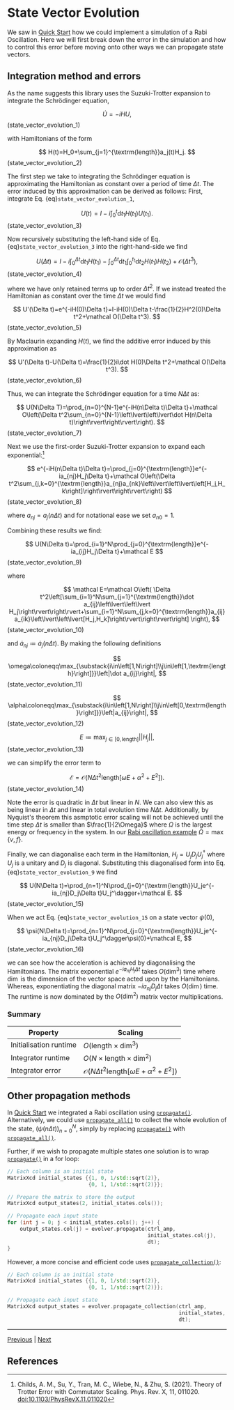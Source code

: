 # State Vector Evolution

We saw in [Quick Start](getting_started.md#quick-start) how we could implement a simulation of a Rabi Oscillation. Here we will first break down the error in the simulation and how to control this error before moving onto other ways we can propagate state vectors.

## Integration method and errors

As the name suggests this library uses the Suzuki-Trotter expansion to integrate the Schrödinger equation,

$$
\dot U=-iHU,
$$(state_vector_evolution_1)

with Hamiltonians of the form

$$
H(t)=H_0+\sum_{j=1}^{\textrm{length}}a_j(t)H_j.
$$(state_vector_evolution_2)

The first step we take to integrating the Schrödinger equation is approximating the Hamiltonian as constant over a period of time $\Delta t$. The error induced by this approximation can be derived as follows: First, integrate Eq. {eq}`state_vector_evolution_1`,

$$
U(t)=I-i\int_0^t\textrm{d}t_1H(t_1)U(t_1).
$$(state_vector_evolution_3)

Now recursively substituting the left-hand side of Eq. {eq}`state_vector_evolution_3` into the right-hand-side we find

$$
U(\Delta t)=I-i\int_0^{\Delta t}\textrm{d}t_1H(t_1)-\int_0^{\Delta t}\textrm{d}t_1\int_0^{t_1}\textrm{d}t_2H(t_1)H(t_2)+\mathcal O(\Delta t^3),
$$(state_vector_evolution_4)

where we have only retained terms up to order $\Delta t^2$. If we instead treated the Hamiltonian as constant over the time $\Delta t$ we would find

$$
U'(\Delta t)=e^{-iH(0)\Delta t}=I-iH(0)\Delta t-\frac{1}{2}H^2(0)\Delta t^2+\mathcal O(\Delta t^3).
$$(state_vector_evolution_5)

By Maclaurin expanding $H(t)$, we find the additive error induced by this approximation as

$$
U'(\Delta t)-U(\Delta t)=\frac{1}{2}i\dot H(0)\Delta t^2+\mathcal O(\Delta t^3).
$$(state_vector_evolution_6)

Thus, we can integrate the Schrödinger equation for a time $N\Delta t$ as:

$$
U(N\Delta T)=\prod_{n=0}^{N-1}e^{-iH(n\Delta t)\Delta t}+\mathcal O\left(\Delta t^2\sum_{n=0}^{N-1}\left\lvert\left\lvert\dot H(n\Delta t)\right\rvert\right\rvert\right).
$$(state_vector_evolution_7)

Next we use the first-order Suzuki-Trotter expansion to expand each exponential:[^1]

$$
e^{-iH(n\Delta t)\Delta t}=\prod_{j=0}^{\textrm{length}}e^{-ia_{nj}H_j\Delta t}+\mathcal O\left(\Delta t^2\sum_{j,k=0}^{\textrm{length}}a_{nj}a_{nk}\left\lvert\left\lvert\left[H_j,H_k\right]\right\rvert\right\rvert\right)
$$(state_vector_evolution_8)

where $a_{nj}=a_j(n\Delta t)$ and for notational ease we set $a_{n0}=1$.

Combining these results we find:

$$
U(N\Delta t)=\prod_{i=1}^N\prod_{j=0}^{\textrm{length}}e^{-ia_{ij}H_j\Delta t}+\mathcal E
$$(state_vector_evolution_9)

where

$$
\mathcal E=\mathcal O\left(
    \Delta t^2\left[\sum_{i=1}^N\sum_{j=1}^{\textrm{length}}\dot a_{ij}\left\lvert\left\lvert H_j\right\rvert\right\rvert+\sum_{i=1}^N\sum_{j,k=0}^{\textrm{length}}a_{ij}a_{ik}\left\lvert\left\lvert[H_j,H_k]\right\rvert\right\rvert\right]
    \right),
$$(state_vector_evolution_10)

and $\dot a_{nj}\coloneqq\dot a_j(n\Delta t)$. By making the following definitions

$$
\omega\coloneqq\max_{\substack{i\in\left[1,N\right]\\j\in\left[1,\textrm{length}\right]}}\left|\dot a_{ij}\right|,
$$(state_vector_evolution_11)

$$
\alpha\coloneqq\max_{\substack{i\in\left[1,N\right]\\j\in\left[0,\textrm{length}\right]}}\left|a_{ij}\right|,
$$(state_vector_evolution_12)

$$
E\coloneqq\max_{j\in\left[0,\textrm{length}\right]}\left\lvert\left\lvert H_j\right\rvert\right\rvert,
$$(state_vector_evolution_13)

we can simplify the error term to

$$
\mathcal E=\mathcal O\left(N\Delta t^2\textrm{length}\left[\omega E+\alpha^2+E^2\right]\right).
$$(state_vector_evolution_14)

Note the error is quadratic in $\Delta t$ but linear in $N$. We can also view this as being linear in $\Delta t$ and linear in total evolution time $N\Delta t$. Additionally, by Nyquist's theorem this asmptotic error scaling will not be achieved until the time step $\Delta t$ is smaller than $\frac{1}{2\Omega}$ where $\Omega$ is the largest energy or frequency in the system. In our [Rabi oscillation example](getting_started.md#quick-start) $\Omega=\max\left\{v,f\right\}$.

Finally, we can diagonalise each term in the Hamiltonian, $H_j=U_jD_jU_j^\dagger$ where $U_j$ is a unitary and $D_j$ is diagonal. Substituting this diagonalised form into Eq. {eq}`state_vector_evolution_9` we find

$$
U(N\Delta t)=\prod_{n=1}^N\prod_{j=0}^{\textrm{length}}U_je^{-ia_{nj}D_j\Delta t}U_j^\dagger+\mathcal E.
$$(state_vector_evolution_15)

When we act Eq. {eq}`state_vector_evolution_15` on a state vector $\psi(0)$,

$$
\psi(N\Delta t)=\prod_{n=1}^N\prod_{j=0}^{\textrm{length}}U_je^{-ia_{nj}D_j\Delta t}U_j^\dagger\psi(0)+\mathcal E,
$$(state_vector_evolution_16)

we can see how the acceleration is achieved by diagonalising the Hamiltonians. The matrix exponential $e^{-ia_{nj}H_j\Delta t}$ takes $O(\dim^3)$ time where $\dim$ is the dimension of the vector space acted upon by the Hamiltonians. Whereas, exponentiating the diagonal matrix $-ia_{nj}D_j\Delta t$ takes $O(\dim)$ time. The runtime is now dominated by the $O(\dim^2)$ matrix vector multiplications.

### Summary

| Property               | Scaling                                                                               |
| ---------------------- | ------------------------------------------------------------------------------------- |
| Initialisation runtime | $O(\textrm{length}\times\dim^3)$                                                      |
| Integrator runtime     | $O(N\times\textrm{length}\times\dim^2)$                                               |
| Integrator error       | $\mathcal O\left(N\Delta t^2\textrm{length}\left[\omega E+\alpha^2+E^2\right]\right)$ |

## Other propagation methods

In [Quick Start](getting_started.md#quick-start) we integrated a Rabi oscillation using [``propagate()``](../reference/structSuzuki__Trotter__Evolver_1_1UnitaryEvolver.rst#_CPPv4N22Suzuki_Trotter_Evolver14UnitaryEvolver9propagateE7DMatrixI7Dynamic6n_ctrlE7DMatrixI3dimXL1EEEd). Alternatively, we could use [``propagate_all()``](../reference/structSuzuki__Trotter__Evolver_1_1UnitaryEvolver.rst#_CPPv4N22Suzuki_Trotter_Evolver14UnitaryEvolver13propagate_allE7DMatrixI7Dynamic6n_ctrlE7DMatrixI3dimXL1EEEd) to collect the whole evolution of the state, $\left(\psi(n\Delta t)\right)_{n=0}^N$, simply by replacing [``propagate()``](../reference/structSuzuki__Trotter__Evolver_1_1UnitaryEvolver.rst#_CPPv4N22Suzuki_Trotter_Evolver14UnitaryEvolver9propagateE7DMatrixI7Dynamic6n_ctrlE7DMatrixI3dimXL1EEEd) with [``propagate_all()``](../reference/structSuzuki__Trotter__Evolver_1_1UnitaryEvolver.rst#_CPPv4N22Suzuki_Trotter_Evolver14UnitaryEvolver13propagate_allE7DMatrixI7Dynamic6n_ctrlE7DMatrixI3dimXL1EEEd).

Further, if we wish to propagate multiple states one solution is to wrap [``propagate()``](../reference/structSuzuki__Trotter__Evolver_1_1UnitaryEvolver.rst#_CPPv4N22Suzuki_Trotter_Evolver14UnitaryEvolver9propagateE7DMatrixI7Dynamic6n_ctrlE7DMatrixI3dimXL1EEEd) in a for loop:

```cpp
// Each column is an initial state
MatrixXcd initial_states {{1, 0, 1/std::sqrt(2)},
                          {0, 1, 1/std::sqrt(2)}};

// Prepare the matrix to store the output
MatrixXcd output_states(2, initial_states.cols());

// Propagate each input state
for (int j = 0; j < initial_states.cols(); j++) {
    output_states.col(j) = evolver.propagate(ctrl_amp,
                                             initial_states.col(j),
                                             dt);
}
```

However, a more concise and efficient code uses [``propagate_collection()``](../reference/structSuzuki__Trotter__Evolver_1_1UnitaryEvolver.rst#_CPPv4I_iEN22Suzuki_Trotter_Evolver14UnitaryEvolver20propagate_collectionE7DMatrixI3dim1lE7DMatrixI7Dynamic6n_ctrlE7DMatrixI3dim1lEd):

```cpp
// Each column is an initial state
MatrixXcd initial_states {{1, 0, 1/std::sqrt(2)},
                          {0, 1, 1/std::sqrt(2)}};

// Propagate each input state
MatrixXcd output_states = evolver.propagate_collection(ctrl_amp,
                                                       initial_states,
                                                       dt);
```

---
[Previous](getting_started.md) | [Next](switching_function.md)


## References

[^1]: Childs, A. M., Su, Y., Tran, M. C., Wiebe, N., & Zhu, S. (2021). Theory of Trotter Error with Commutator Scaling. Phys. Rev. X, 11, 011020. [doi:10.1103/PhysRevX.11.011020](https://www.doi.org/10.1103/PhysRevX.11.011020)
